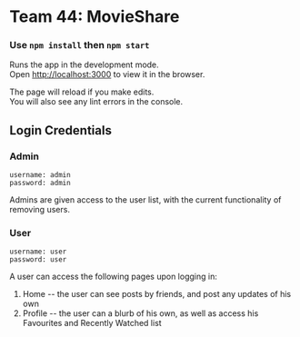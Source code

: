 # Team 44: MovieShare


### Use `npm install` then `npm start`

Runs the app in the development mode.<br />
Open [http://localhost:3000](http://localhost:3000) to view it in the browser.

The page will reload if you make edits.<br />
You will also see any lint errors in the console.


## Login Credentials

### Admin
```
username: admin
password: admin
```

Admins are given access to the user list, with the current functionality of removing users.

### User
```
username: user
password: user
```
A user can access the following pages upon logging in:

1. Home -- the user can see posts by friends, and post any updates of his own
2. Profile -- the user can a blurb of his own, as well as access his Favourites and Recently Watched list
